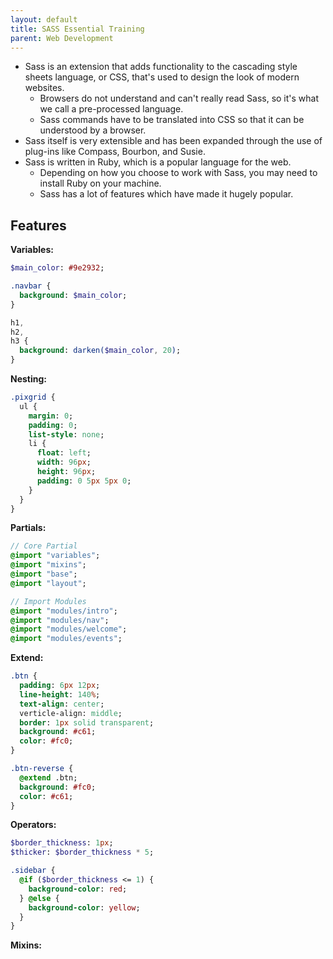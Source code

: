 ```yaml
---
layout: default
title: SASS Essential Training
parent: Web Development
---
```


- Sass is an extension that adds functionality to the cascading style sheets language, or CSS, that's used to design the look of modern websites.
  - Browsers do not understand and can't really read Sass, so it's what we call a pre-processed language.
  - Sass commands have to be translated into CSS so that it can be understood by a browser.
- Sass itself is very extensible and has been expanded through the use of plug-ins like Compass, Bourbon, and Susie.
- Sass is written in Ruby, which is a popular language for the web.
  - Depending on how you choose to work with Sass, you may need to install Ruby on your machine.
  - Sass has a lot of features which have made it hugely popular.

## Features

**Variables:**

```sass
$main_color: #9e2932;

.navbar {
  background: $main_color;
}

h1,
h2,
h3 {
  background: darken($main_color, 20);
}
```

**Nesting:**

```sass
.pixgrid {
  ul {
    margin: 0;
    padding: 0;
    list-style: none;
    li {
      float: left;
      width: 96px;
      height: 96px;
      padding: 0 5px 5px 0;
    }
  }
}
```

**Partials:**

```sass
// Core Partial
@import "variables";
@import "mixins";
@import "base";
@import "layout";

// Import Modules
@import "modules/intro";
@import "modules/nav";
@import "modules/welcome";
@import "modules/events";
```

**Extend:**

```sass
.btn {
  padding: 6px 12px;
  line-height: 140%;
  text-align: center;
  verticle-align: middle;
  border: 1px solid transparent;
  background: #c61;
  color: #fc0;
}

.btn-reverse {
  @extend .btn;
  background: #fc0;
  color: #c61;
}
```

**Operators:**

```sass
$border_thickness: 1px;
$thicker: $border_thickness * 5;

.sidebar {
  @if ($border_thickness <= 1) {
    background-color: red;
  } @else {
    background-color: yellow;
  }
}
```

**Mixins:**

```sass

```
